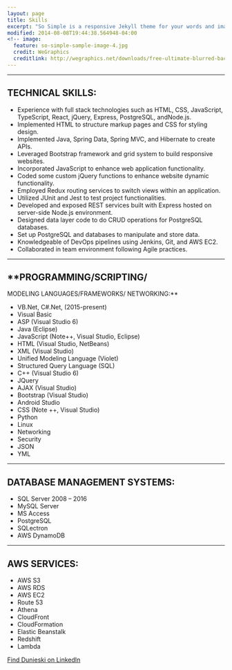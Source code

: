 ```yaml
---
layout: page
title: Skills
excerpt: "So Simple is a responsive Jekyll theme for your words and images."
modified: 2014-08-08T19:44:38.564948-04:00
<!-- image:
  feature: so-simple-sample-image-4.jpg
  credit: WeGraphics
  creditlink: http://wegraphics.net/downloads/free-ultimate-blurred-background-pack/ -->
---
```


<hr/>

## **TECHNICAL SKILLS:**

  * Experience with full stack technologies such as HTML, CSS, JavaScript, TypeScript, React, jQuery, Express, PostgreSQL, andNode.js.
  * Implemented HTML to structure markup pages  and CSS for styling design.
  * Implemented Java, Spring Data, Spring MVC, and Hibernate to create APIs.
  * Leveraged Bootstrap framework and grid system to build responsive websites.
  * Incorporated JavaScript to enhance web application functionality.
  * Coded some custom jQuery functions to enhance website dynamic functionality.
  * Employed Redux routing services to switch views within an application.
  * Utilized JUnit and Jest to test project functionalities.
  * Developed and exposed REST services built with Express hosted on server-side Node.js environment.
  * Designed data layer code to do CRUD operations for PostgreSQL databases.
  * Set up PostgreSQL and databases to manipulate and store data.
  * Knowledgeable of DevOps pipelines using Jenkins, Git, and AWS EC2.
  * Collaborated in team environment following Agile practices.
<hr/>

## **PROGRAMMING/SCRIPTING/
MODELING LANGUAGES/FRAMEWORKS/
NETWORKING:**

  * VB.Net, C#.Net, (2015-present)	
  * Visual Basic 
  * ASP (Visual Studio 6)	
  * Java (Eclipse)
  * JavaScript (Note++, Visual Studio, Eclipse)	
  * HTML (Visual Studio, NetBeans)
  * XML (Visual Studio)	
  * Unified Modeling Language (Violet)
  * Structured Query Language (SQL)
  * C++ (Visual Studio 6)	
  * JQuery
  * AJAX (Visual Studio)
  * Bootstrap (Visual Studio)	
  * Android Studio
  * CSS (Note ++, Visual Studio)
  * Python
  * Linux
  * Networking
  * Security
  * JSON
  * YML
<hr/>

## **DATABASE MANAGEMENT SYSTEMS:**
  * SQL Server 2008 – 2016
  * MySQL Server
  * MS Access
  * PostgreSQL
  * SQLectron
  * AWS DynamoDB
 <hr/>
 
## **AWS SERVICES:**
  * AWS S3
  * AWS RDS
  * AWS EC2
  * Route 53
  * Athena
  * CloudFront
  * CloudFormation
  * Elastic Beanstalk
  * Redshift
  * Lambda


<a markdown="0" href="https://www.linkedin.com/in/dunieski-otano-80249a152/" class="btn">Find Dunieski on LinkedIn</a>

